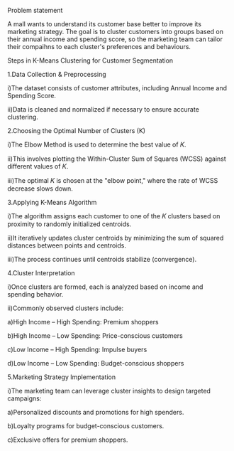Problem statement

A mall wants to understand its customer base better to improve its 
marketing strategy. The goal is to cluster customers into groups based 
on their annual income and spending score, so the marketing team can
tailor their compaihns to each cluster's preferences and behaviours.

Steps in K-Means Clustering for Customer Segmentation

1.Data Collection & Preprocessing
 
i)The dataset consists of customer attributes, including Annual Income and 
Spending Score.

ii)Data is cleaned and normalized if necessary to ensure accurate clustering.

2.Choosing the Optimal Number of Clusters (K)

i)The Elbow Method is used to determine the best value of 𝐾.

ii)This involves plotting the Within-Cluster Sum of Squares (WCSS) against different 
values of 𝐾.

iii)The optimal 𝐾 is chosen at the "elbow point," where the rate of WCSS decrease slows 
down.

3.Applying K-Means Algorithm

i)The algorithm assigns each customer to one of the 𝐾 clusters based on proximity to randomly 
initialized centroids.

ii)It iteratively updates cluster centroids by minimizing the sum of squared distances between 
points and centroids.

iii)The process continues until centroids stabilize (convergence).

4.Cluster Interpretation

i)Once clusters are formed, each is analyzed based on income and spending behavior.

ii)Commonly observed clusters include:

a)High Income – High Spending: Premium shoppers

b)High Income – Low Spending: Price-conscious customers

c)Low Income – High Spending: Impulse buyers

d)Low Income – Low Spending: Budget-conscious shoppers

5.Marketing Strategy Implementation

i)The marketing team can leverage cluster insights to design targeted campaigns:

a)Personalized discounts and promotions for high spenders.

b)Loyalty programs for budget-conscious customers.

c)Exclusive offers for premium shoppers.
